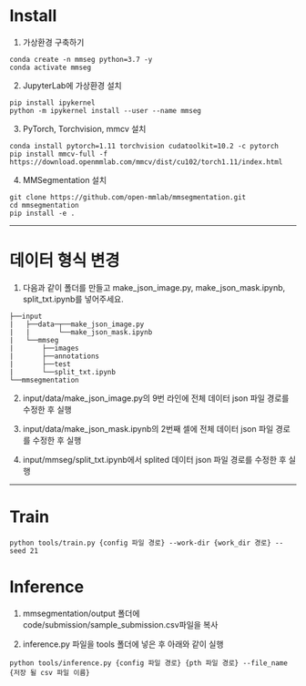 # Install

1. 가상환경 구축하기

```
conda create -n mmseg python=3.7 -y
conda activate mmseg
```


2. JupyterLab에 가상환경 설치
```
pip install ipykernel
python -m ipykernel install --user --name mmseg
```

3. PyTorch, Torchvision, mmcv 설치

```
conda install pytorch=1.11 torchvision cudatoolkit=10.2 -c pytorch
pip install mmcv-full -f https://download.openmmlab.com/mmcv/dist/cu102/torch1.11/index.html
```

4. MMSegmentation 설치

```
git clone https://github.com/open-mmlab/mmsegmentation.git
cd mmsegmentation
pip install -e .
```



---

# 데이터 형식 변경

1. 다음과 같이 폴더를 만들고 make_json_image.py, make_json_mask.ipynb, split_txt.ipynb를 넣어주세요.
```
├──input
|   ├──data─┬──make_json_image.py
|   |       └──make_json_mask.ipynb
|   └──mmseg               
|       ├──images
|       ├──annotations
|       ├──test 
|       └──split_txt.ipynb
└──mmsegmentation
```

2. input/data/make_json_image.py의 9번 라인에 전체 데이터 json 파일 경로를 수정한 후 실행

3. input/data/make_json_mask.ipynb의 2번째 셀에 전체 데이터 json 파일 경로를 수정한 후 실행

4. input/mmseg/split_txt.ipynb에서 splited 데이터 json 파일 경로를 수정한 후 실행

---

# Train 

```
python tools/train.py {config 파일 경로} --work-dir {work_dir 경로} --seed 21
```

# Inference
1. mmsegmentation/output 폴더에 code/submission/sample_submission.csv파일을 복사

2. inference.py 파일을 tools 폴더에 넣은 후 아래와 같이 실행

```
python tools/inference.py {config 파일 경로} {pth 파일 경로} --file_name {저장 될 csv 파일 이름}
```
